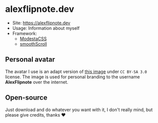 # alexflipnote.dev

- Site: https://alexflipnote.dev
- Usage: Information about myself
- Framework:
  - [ModestaCSS](https://github.com/AlexFlipnote/ModestaCSS)
  - [smoothScroll](https://github.com/alicelieutier/smoothScroll)

## Personal avatar
The avatar I use is an adapt version of [this image](https://www.deviantart.com/midnytesketch/art/Shy-Guy-and-Shy-Gal-OC-s-Paper-Middy-and-Midna-650534635) under `CC BY-SA 3.0` license. The image is used for personal branding to the username **AlexFlipnote** over the internet.

## Open-source
Just download and do whatever you want with it, I don't really mind, but please give credits, thanks ❤
